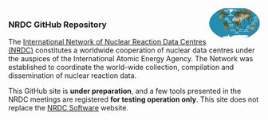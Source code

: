 <img src="./profile/images/nrdc_small.png" alt="nrdc map" width="20%" align="right"/> 
<h3>
NRDC GitHub Repository
</h3>
<p>
The <a href="https://nds.iaea.org/nrdc/">International Network of Nuclear Reaction Data Centres (NRDC)</a> constitutes a worldwide cooperation of nuclear data centres under the auspices of the International Atomic Energy Agency. The Network was established to coordinate the world-wide collection, compilation and dissemination of nuclear reaction data.
</p>
<p>
This GitHub site is <b>under preparation</b>, and a few tools presented in the NRDC meetings are registered <b>for testing operation only</b>.
This site does not replace the <a href="http://nds.iaea.org/nrdc/nrdc_sft/">NRDC Software</a> website.
</p>
<!--
<p>
The <a href="https://nds.iaea.org/publications/nds/iaea-nds-0215/">NRDC Protocol</a> encourages free exchange of software and co-operation in software development between Centres.
</p>
<p>
A short guide [<a href="./profile/docs/quick_start-NRDC-GitHub.pdf">pdf</a>][<a href="./profile/docs/quick_start-NRDC-GitHub.pdf">docx</a>] describes the procedure for uploading your tools.
</p>
-->
